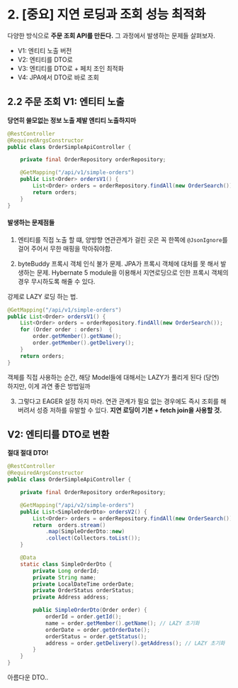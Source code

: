 # 2. [중요] 지연 로딩과 조회 성능 최적화

다양한 방식으로 **주문 조회 API를 만든다.** 그 과정에서 발생하는 문제들 살펴보자.
<br>

- V1: 엔티티 노출 버전
- V2: 엔티티를 DTO로
- V3: 엔티티를 DTO로 + 페치 조인 최적화
- V4: JPA에서 DTO로 바로 조회


## 2.2 주문 조회 V1: 엔티티 노출
**당연히 쓸모없는 정보 노출 제발 엔티티 노출하지마**
```java
@RestController
@RequiredArgsConstructor
public class OrderSimpleApiController {

    private final OrderRepository orderRepository;

    @GetMapping("/api/v1/simple-orders")
    public List<Order> ordersV1() {
        List<Order> orders = orderRepository.findAll(new OrderSearch());
        return orders;
    }
}
```
#### 발생하는 문제점들
1. 엔티티를 직접 노출 할 떄, 양방향 연관관계가 걸린 곳은 꼭 한쪽에 `@JsonIgnore`를 걸어 주어서 무한 매핑을 막아줘야함.  



2. byteBuddy 프록시 객체 인식 불가 문제. JPA가 프록시 객체에 대처를 못 해서 발생하는 문제. Hybernate 5 module을 이용해서 지연로딩으로 인한 프록시 객체의 경우 무시하도록 해줄 수 있다. <br>

강제로 LAZY 로딩 하는 법.
```java
@GetMapping("/api/v1/simple-orders")
public List<Order> ordersV1() {
    List<Order> orders = orderRepository.findAll(new OrderSearch());
    for (Order order : orders)  {
        order.getMember().getName();
        order.getMember().getDelivery();
    }
    return orders;
}
```
객체를 직접 사용하는 순간, 해당 Model들에 대해서는 LAZY가 풀리게 된다 (당연) <br> 
하지만, 이게 과연 좋은 방법일까

3. 그렇다고 EAGER 설정 하지 마라. 연관 관계가 필요 없는 경우에도 즉시 조회를 해버려서 성증 저하를 유발할 수 있다. **지연 로딩이 기본 + fetch join을 사용할 것.**

## V2: 엔티티를 DTO로 변환
**절대 절대 DTO!**
```java
@RestController
@RequiredArgsConstructor
public class OrderSimpleApiController {

    private final OrderRepository orderRepository;

    @GetMapping("/api/v2/simple-orders")
    public List<SimpleOrderDto> ordersV2() {
        List<Order> orders = orderRepository.findAll(new OrderSearch());
        return  orders.stream()
            .map(SimpleOrderDto::new)
            .collect(Collectors.toList());
    }

    @Data
    static class SimpleOrderDto {
        private Long orderId;
        private String name;
        private LocalDateTime orderDate;
        private OrderStatus orderStatus;
        private Address address;

        public SimpleOrderDto(Order order) {
            orderId = order.getId();
            name = order.getMember().getName(); // LAZY 초기화
            orderDate = order.getOrderDate();
            orderStatus = order.getStatus();
            address = order.getDelivery().getAddress(); // LAZY 초기화
        }
    }
}
```

아름다운 DTO.. <br>
